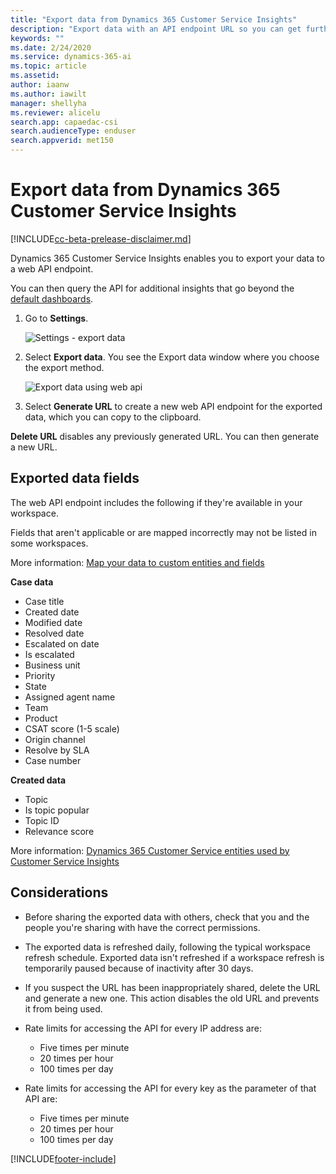```yaml
---
title: "Export data from Dynamics 365 Customer Service Insights"
description: "Export data with an API endpoint URL so you can get further insights into your data beyond the default dashboards."
keywords: ""
ms.date: 2/24/2020
ms.service: dynamics-365-ai
ms.topic: article
ms.assetid: 
author: iaanw
ms.author: iawilt
manager: shellyha
ms.reviewer: alicelu
search.app: capaedac-csi
search.audienceType: enduser
search.appverid: met150
---
```


# Export data from Dynamics 365 Customer Service Insights

[!INCLUDE[cc-beta-prelease-disclaimer.md](../includes/cc-beta-prerelease-disclaimer.md)]

Dynamics 365 Customer Service Insights enables you to export your data to a web API endpoint.

You can then query the API for additional insights that go beyond the [default dashboards](dashboard-overview.md). 

1. Go to **Settings**.

    ![Settings - export data](media/exportdata_settings.png)

2. Select **Export data**. You see the Export data window where you choose the export method.

    ![Export data using web api](media/exportdata_webapi.png)

3. Select **Generate URL** to create a new web API endpoint for the exported data, which you can copy to the clipboard. 

**Delete URL** disables any previously generated URL. You can then generate a new URL. 


## Exported data fields 

The web API endpoint includes the following if they're available in your workspace. 

Fields that aren't applicable or are mapped incorrectly may not be listed in some workspaces.

More information: [Map your data to custom entities and fields](./map-data.md)

**Case data**
 - Case title
 - Created date
 - Modified date
 - Resolved date
 - Escalated on date
 - Is escalated
 - Business unit
 - Priority
 - State
 - Assigned agent name
 - Team
 - Product
 - CSAT score (1-5 scale)
 - Origin channel
 - Resolve by SLA
 - Case number

**Created data**
- Topic
- Is topic popular
- Topic ID
- Relevance score

More information: [Dynamics 365 Customer Service entities used by Customer Service Insights](./customer-service-entities.md)


## Considerations
* Before sharing the exported data with others, check that you and the people you're sharing with have the correct permissions. 

* The exported data is refreshed daily, following the typical workspace refresh schedule.  Exported data isn't refreshed if a workspace refresh is temporarily paused because of inactivity after 30 days.

* If you suspect the URL has been inappropriately shared, delete the URL and generate a new one. This action disables the old URL and prevents it from being used. 

* Rate limits for accessing the API for every IP address are: 
  * Five times per minute
  * 20 times per hour
  * 100 times per day

* Rate limits for accessing the API for every key as the parameter of that API are:
  * Five times per minute
  * 20 times per hour
  * 100 times per day


[!INCLUDE[footer-include](../includes/footer-banner.md)]